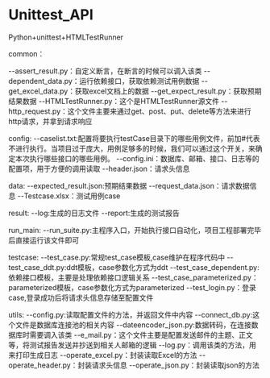 # Unittest_API
Python+unittest+HTMLTestRunner

common：

--assert_result.py：自定义断言，在断言的时候可以调入该类
--dependent_data.py：运行依赖接口，获取依赖测试用例数据
--get_excel_data.py：获取excel文档上的数据
--get_expect_result.py：获取预期结果数据
--HTMLTestRunner.py：这个是HTMLTestRunner源文件
--http_request.py：这个文件主要来通过get、post、put、delete等方法来进行http请求，并拿到请求响应

config:
--caselist.txt:配置将要执行testCase目录下的哪些用例文件，前加#代表不进行执行。当项目过于庞大，用例足够多的时候，我们可以通过这个开关，来确定本次执行哪些接口的哪些用例。
--config.ini：数据库、邮箱、接口、日志等的配置项，用于方便的调用读取
--header.json：请求头信息

data:
--expected_result.json:预期结果数据
--request_data.json：请求数据信息
--Testcase.xlsx：测试用例case

result:
--log:生成的日志文件
--report:生成的测试报告

run_main:
--run_suite.py:主程序入口，开始执行接口自动化，项目工程部署完毕后直接运行该文件即可

testcase:
--test_case.py:常规test_case模板,case维护在程序代码中
--test_case_ddt.py:ddt模板，case参数化方式为ddt
--test_case_dependent.py:依赖接口模板，主要是处理依赖接口逻辑关系
--test_case_parameterized.py：parameterized模板，case参数化方式为parameterized
--test_login.py：登录case,登录成功后将请求头信息存储至配置文件

utils:
--config.py:读取配置文件的方法，并返回文件中内容
--connect_db.py:这个文件是数据库连接池的相关内容
--dateencoder_json.py:数据转码，在连接数据库时需要调入该类
--e_mail.py：这个文件主要是配置发送邮件的主题、正文等，将测试报告发送并抄送到相关人邮箱的逻辑
--log.py：调用该类的方法，用来打印生成日志
--operate_excel.py：封装读取Excel的方法
--operate_header.py：封装请求头信息
--operate_json.py：封装读取json的方法

